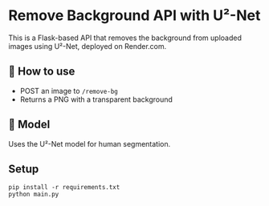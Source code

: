 # Remove Background API with U²-Net

This is a Flask-based API that removes the background from uploaded images using U²-Net, deployed on Render.com.

## 🚀 How to use

- POST an image to `/remove-bg`
- Returns a PNG with a transparent background

## 🧠 Model

Uses the U²-Net model for human segmentation.

## Setup

```
pip install -r requirements.txt
python main.py
```
